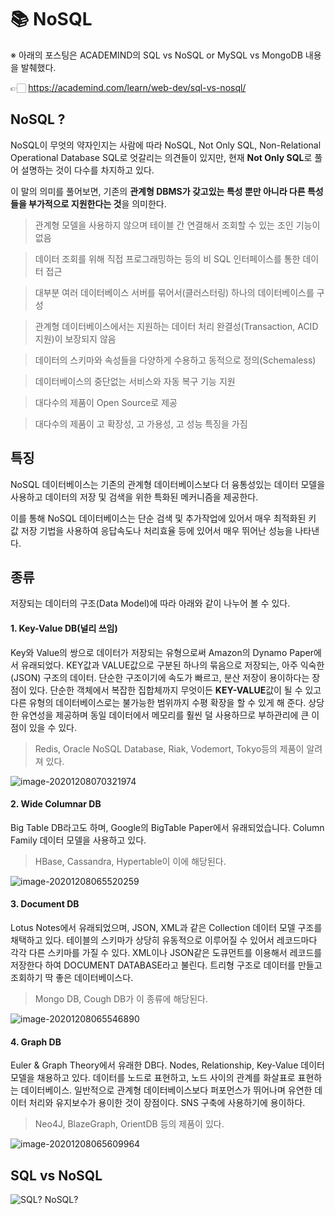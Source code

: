 # 📚 NoSQL

※ 아래의 포스팅은 ACADEMIND의 SQL vs NoSQL or MySQL vs MongoDB 내용을 발췌했다.

👉🏻 https://academind.com/learn/web-dev/sql-vs-nosql/



## NoSQL ?

NoSQL이 무엇의 약자인지는 사람에 따라 NoSQL, Not Only SQL, Non-Relational Operational Database SQL로 엇갈리는 의견들이 있지만, 현재 **Not Only SQL**로 풀어 설명하는 것이 다수를 차지하고 있다.

이 말의 의미를 풀어보면, 기존의 **관계형 DBMS가 갖고있는 특성 뿐만 아니라 다른 특성들을 부가적으로 지원한다는 것**을 의미한다.

> 관계형 모델을 사용하지 않으며 테이블 간 연결해서 조회할 수 있는 조인 기능이 없음

> 데이터 조회를 위해 직접 프로그래밍하는 등의 비 SQL 인터페이스를 통한 데이터 접근

> 대부분 여러 데이터베이스 서버를 묶어서(클러스터링) 하나의 데이터베이스를 구성

> 관계형 데이터베이스에서는 지원하는 데이터 처리 완결성(Transaction, ACID 지원)이 보장되지 않음

> 데이터의 스키마와 속성들을 다양하게 수용하고 동적으로 정의(Schemaless)

> 데이터베이스의 중단없는 서비스와 자동 복구 기능 지원

> 대다수의 제품이 Open Source로 제공

> 대다수의 제품이 고 확장성, 고 가용성, 고 성능 특징을 가짐



## 특징
NoSQL 데이터베이스는 기존의 관계형 데이터베이스보다 더 융통성있는 데이터 모델을 사용하고 데이터의 저장 및 검색을 위한 특화된 메커니즘을 제공한다.

이를 통해 NoSQL 데이터베이스는 단순 검색 및 추가작업에 있어서 매우 최적화된 키 값 저장 기법을 사용하여 응답속도나 처리효율 등에 있어서 매우 뛰어난 성능을 나타낸다.



## 종류
저장되는 데이터의 구조(Data Model)에 따라 아래와 같이 나누어 볼 수 있다.

#### 1. Key-Value DB(널리 쓰임)
Key와 Value의 쌍으로 데이터가 저장되는 유형으로써 Amazon의 Dynamo Paper에서 유래되었다.
KEY값과 VALUE값으로 구분된 하나의 묶음으로 저장되는, 아주 익숙한(JSON) 구조의 데이터.
단순한 구조이기에 속도가 빠르고, 분산 저장이 용이하다는 장점이 있다.
단순한 객체에서 복잡한 집합체까지 무엇이든 **KEY-VALUE**값이 될 수 있고 다른 유형의 데이터베이스로는 불가능한 범위까지 수평 확장을 할 수 있게 해 준다. 
상당한 유연성을 제공하며 동일 데이터에서 메모리를 훨씬 덜 사용하므로 부하관리에 큰 이점이 있을 수 있다.

> Redis, Oracle NoSQL Database, Riak, Vodemort, Tokyo등의 제품이 알려져 있다.

![image-20201208070321974](/Users/habin_kim/Development/TIL/image-20201208070321974.png)



#### 2. Wide Columnar DB
Big Table DB라고도 하며, Google의 BigTable Paper에서 유래되었습니다. Column Family 데이터 모델을 사용하고 있다.

> HBase, Cassandra, Hypertable이 이에 해당된다.

![image-20201208065520259](/Users/habin_kim/Development/TIL/image-20201208065520259.png)



#### 3. Document DB
Lotus Notes에서 유래되었으며, JSON, XML과 같은 Collection 데이터 모델 구조를 채택하고 있다. 
테이블의 스키마가 상당히 유동적으로 이루어질 수 있어서 레코드마다 각각 다른 스키마를 가질 수 있다.
XML이나 JSON같은 도큐먼트를 이용해서 레코드를 저장한다 하여 DOCUMENT DATABASE라고 불린다.
트리형 구조로 데이터를 만들고 조회하기 딱 좋은 데이터베이스다.

> Mongo DB, Cough DB가 이 종류에 해당된다.

![image-20201208065546890](/Users/habin_kim/Development/TIL/image-20201208065546890.png)



#### 4. Graph DB
Euler & Graph Theory에서 유래한 DB다. Nodes, Relationship, Key-Value 데이터 모델을 채용하고 있다. 
데이터를 노드로 표현하고, 노드 사이의 관계를 화살표로 표현하는 데이터베이스.
일반적으로 관계형 데이터베이스보다 퍼포먼스가 뛰어나며 유연한 데이터 처리와 유지보수가 용이한 것이 장점이다. SNS 구축에 사용하기에 용이하다.

> Neo4J, BlazeGraph, OrientDB 등의 제품이 있다.

![image-20201208065609964](/Users/habin_kim/Development/TIL/image-20201208065609964.png)



## SQL vs NoSQL

![SQL? NoSQL?](/Users/habin_kim/Development/TIL/SjzxDRfvpW_MGArz60_rYsHRrrg.png)


